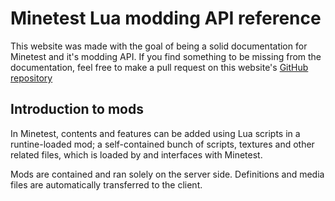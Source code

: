 # Minetest Lua modding API reference
This website was made with the goal of being a solid documentation for Minetest and it's modding API. If you find something to be missing from the documentation, feel free to make a pull request on this website's [GitHub repository](https://github.com/WattanaGaming/Minetest-docs)

## Introduction to mods
In Minetest, contents and features can be added using Lua scripts in a runtine-loaded mod; a self-contained bunch of scripts, textures and other related files, which is loaded by and interfaces with Minetest.

Mods are contained and ran solely on the server side. Definitions and media files are automatically transferred to the client.